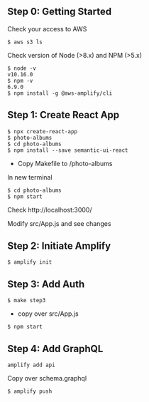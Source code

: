 ## Step 0: Getting Started

Check your access to AWS
```
$ aws s3 ls
```
Check version of Node (>8.x) and NPM (>5.x)
```
$ node -v
v10.16.0
$ npm -v
6.9.0
$ npm install -g @aws-amplify/cli

```

## Step 1: Create React App

```
$ npx create-react-app 
$ photo-albums
$ cd photo-albums
$ npm install --save semantic-ui-react
```
- Copy Makefile to /photo-albums

In new terminal
```
$ cd photo-albums
$ npm start
```

Check http://localhost:3000/

Modify src/App.js and see changes

## Step 2: Initiate Amplify

```
$ amplify init
```


## Step 3: Add Auth

```
$ make step3

```
- copy over src/App.js
```
$ npm start
```


## Step 4: Add GraphQL

```
amplify add api
```
Copy over schema.graphql
```
$ amplify push
```

